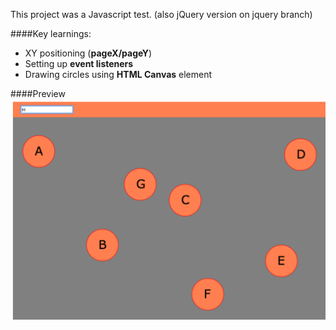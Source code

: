 This project was a Javascript test. 
(also jQuery version on jquery branch)

####Key learnings:

- XY positioning (**pageX/pageY**)
- Setting up **event listeners**
- Drawing circles using **HTML Canvas** element

####Preview
![yf-test screenshot](https://github.com/maciejk77/yf-test/blob/master/img/screenshot.png)



